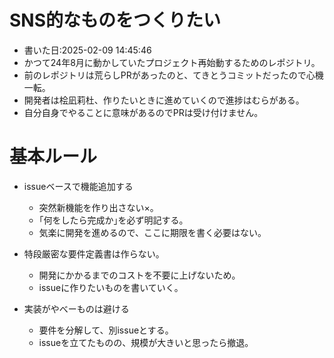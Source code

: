 
# SNS的なものをつくりたい

-   書いた日:2025-02-09 14:45:46
-   かつて24年8月に動かしていたプロジェクト再始動するためのレポジトリ。
-   前のレポジトリは荒らしPRがあったのと、てきとうコミットだったので心機一転。
-   開発者は桧凪莉杜、作りたいときに進めていくので進捗はむらがある。
-   自分自身でやることに意味があるのでPRは受け付けません。


# 基本ルール

-   issueベースで機能追加する
    -   突然新機能を作り出さない×。
    -   ｢何をしたら完成か｣を必ず明記する。
    -   気楽に開発を進めるので、ここに期限を書く必要はない。

-   特段厳密な要件定義書は作らない。
    -   開発にかかるまでのコストを不要に上げないため。
    -   issueに作りたいものを書いていく。

-   実装がやべーものは避ける
    -   要件を分解して、別issueとする。
    -   issueを立てたものの、規模が大きいと思ったら撤退。

